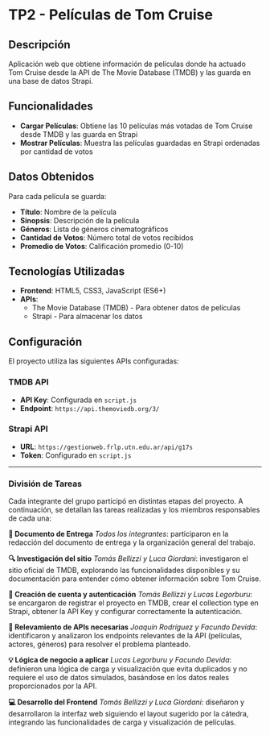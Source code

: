 # TP2 - Películas de Tom Cruise

## Descripción

Aplicación web que obtiene información de películas donde ha actuado Tom Cruise desde la API de The Movie Database (TMDB) y las guarda en una base de datos Strapi.

## Funcionalidades

- **Cargar Películas**: Obtiene las 10 películas más votadas de Tom Cruise desde TMDB y las guarda en Strapi
- **Mostrar Películas**: Muestra las películas guardadas en Strapi ordenadas por cantidad de votos

## Datos Obtenidos

Para cada película se guarda:

- **Título**: Nombre de la película
- **Sinopsis**: Descripción de la película
- **Géneros**: Lista de géneros cinematográficos
- **Cantidad de Votos**: Número total de votos recibidos
- **Promedio de Votos**: Calificación promedio (0-10)

## Tecnologías Utilizadas

- **Frontend**: HTML5, CSS3, JavaScript (ES6+)
- **APIs**:
  - The Movie Database (TMDB) - Para obtener datos de películas
  - Strapi - Para almacenar los datos

## Configuración

El proyecto utiliza las siguientes APIs configuradas:

### TMDB API

- **API Key**: Configurada en `script.js`
- **Endpoint**: `https://api.themoviedb.org/3/`

### Strapi API

- **URL**: `https://gestionweb.frlp.utn.edu.ar/api/g17s`
- **Token**: Configurado en `script.js`

---

### División de Tareas

Cada integrante del grupo participó en distintas etapas del proyecto. A continuación, se detallan las tareas realizadas y los miembros responsables de cada una:

**📄 Documento de Entrega**
*Todos los integrantes*: participaron en la redacción del documento de entrega y la organización general del trabajo.

**🔍 Investigación del sitio**
*Tomás Bellizzi y Luca Giordani*: investigaron el sitio oficial de TMDB, explorando las funcionalidades disponibles y su documentación para entender cómo obtener información sobre Tom Cruise.

**🔐 Creación de cuenta y autenticación**
*Tomás Bellizzi y Lucas Legorburu*: se encargaron de registrar el proyecto en TMDB, crear el collection type en Strapi, obtener la API Key y configurar correctamente la autenticación.

**🔎 Relevamiento de APIs necesarias**
*Joaquín Rodríguez y Facundo Devida*: identificaron y analizaron los endpoints relevantes de la API (películas, actores, géneros) para resolver el problema planteado.

**💡 Lógica de negocio a aplicar**
*Lucas Legorburu y Facundo Devida*: definieron una lógica de carga y visualización que evita duplicados y no requiere el uso de datos simulados, basándose en los datos reales proporcionados por la API.

**💻 Desarrollo del Frontend**
*Tomás Bellizzi y Luca Giordani*: diseñaron y desarrollaron la interfaz web siguiendo el layout sugerido por la cátedra, integrando las funcionalidades de carga y visualización de películas.
